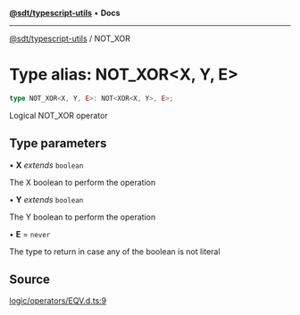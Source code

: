 [**@sdt/typescript-utils**](../README.md) • **Docs**

***

[@sdt/typescript-utils](../globals.md) / NOT\_XOR

# Type alias: NOT\_XOR\<X, Y, E\>

```ts
type NOT_XOR<X, Y, E>: NOT<XOR<X, Y>, E>;
```

Logical NOT_XOR operator

## Type parameters

• **X** *extends* `boolean`

The X boolean to perform the operation

• **Y** *extends* `boolean`

The Y boolean to perform the operation

• **E** = `never`

The type to return in case any of the boolean is not literal

## Source

[logic/operators/EQV.d.ts:9](https://github.com/sylvaindethier/typescript-utils/blob/ab419bb948144c4ff1d3d3505b7f2f1b468a22c9/types/logic/operators/EQV.d.ts#L9)
